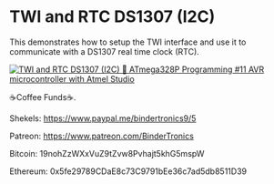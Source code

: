 # **TWI and RTC DS1307 (I2C)**
 
This demonstrates how to setup the TWI interface and use it to communicate with a DS1307 real time clock (RTC).

[![TWI and RTC DS1307 (I2C) 🔴 ATmega328P Programming #11 AVR microcontroller with Atmel Studio](https://img.youtube.com/vi/VsWx12BDuVo/0.jpg)](https://www.youtube.com/watch?v=VsWx12BDuVo "TWI and RTC DS1307 (I2C) 🔴 ATmega328P Programming #11 AVR microcontroller with Atmel Studio")

☕Coffee Funds☕.

Shekels: 
https://www.paypal.me/bindertronics9/5

Patreon:
https://www.patreon.com/BinderTronics

Bitcoin: 
19nohZzWXxVuZ9tZvw8Pvhajt5khG5mspW

Ethereum: 
0x5fe29789CDaE8c73C9791bEe36c7ad5db8511D39
